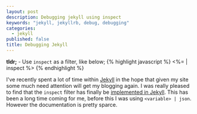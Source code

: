 ```yaml
---
layout: post
description: Debugging jekyll using inspect
keywords: "jekyll, jekyllrb, debug, debugging"
categories: 
  - jekyll
published: false
title: Debugging Jekyll
---
```


**tldr;** - Use `inspect` as a filter, like below;
{% highlight javascript %}
<%= <variable> | inspect %>
{% endhighlight %}

I've recently spent a lot of time within [Jekyll](https://jekyllrb.com/) in the hope that given my site some much need attention will get my blogging again. I was really pleased to find that the `inspect` filter has finally be [implemented in Jekyll](https://github.com/jekyll/jekyll/pull/2867). This has been a long time coming for me, before this I was using `<variable> | json`. However the documentation is pretty sparce.


